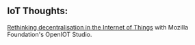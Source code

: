 ## IoT Thoughts:
[Rethinking decentralisation in the Internet of Things](thoughts/decentralisation.md)
with Mozilla Foundation's OpenIOT Studio.


